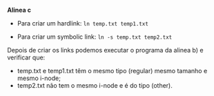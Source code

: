 **Alinea c**

- Para criar um hardlink:
`ln temp.txt temp1.txt`

- Para criar um symbolic link:
`ln -s temp.txt temp2.txt`


Depois de criar os links podemos executar o programa da alinea b) e verificar que:
- temp.txt e temp1.txt têm o mesmo tipo (regular) mesmo tamanho e mesmo i-node;
- temp2.txt não tem o mesmo i-node e é do tipo (other).